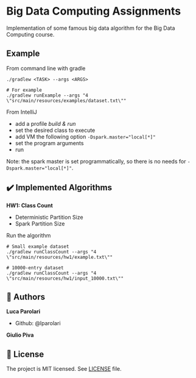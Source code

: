 # Big Data Computing Assignments

Implementation of some famous big data algorithm for the Big Data Computing course.

## Example

From command line with gradle
```
./gradlew <TASK> --args <ARGS>

# For example
./gradlew runExample --args "4 \"src/main/resources/examples/dataset.txt\""
```

From IntelliJ
- add a profile *build & run*
- set the desired class to execute
- add VM the following option `-Dspark.master="local[*]"`
- set the program arguments
- run

Note: the spark master is set programmatically, so there is no
needs for `-Dspark.master="local[*]"`.

## :heavy_check_mark: Implemented Algorithms

**HW1: Class Count**

- Deterministic Partition Size
- Spark Partition Size

Run the algorithm
```
# Small example dataset
./gradlew runClassCount --args "4 \"src/main/resources/hw1/example.txt\""

# 10000-entry dataset
./gradlew runClassCount --args "4 \"src/main/resources/hw1/input_10000.txt\""
```

## :busts_in_silhouette: Authors

**Luca Parolari**

- Github: @lparolari

**Giulio Piva**

## :memo: License

The project is MIT licensed. See [LICENSE](LICENSE) file.
